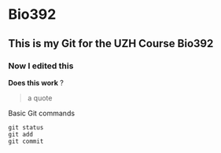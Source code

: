 # Bio392
## This is my Git for the UZH Course Bio392
### Now I edited this 
 
**Does this work** ?
> a quote

Basic Git commands
```
git status
git add
git commit
```
